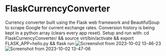 # FlaskCurrencyConverter
Currency converter built using the Flask web framework and BeautifulSoup to scrape Google for current exchange rates. Conversion history is being kept in a python array (clears every app reset).
Setup and run with: cd FlaskCurrencyConverter/ && source virt/bin/activate && export FLASK_APP=hello.py && flask run
![Screenshot from 2023-10-02 13-46-23](https://github.com/MichalCiesiolka/FlaskCurrencyConverter/assets/114651792/2bcb3087-2263-404d-9b7f-88299a1706d8)
![Screenshot from 2023-10-02 13-47-06](https://github.com/MichalCiesiolka/FlaskCurrencyConverter/assets/114651792/c855e5c1-5366-4b38-81ad-51e879fadff6)
